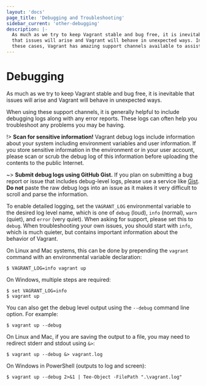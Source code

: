 ```yaml
---
layout: 'docs'
page_title: 'Debugging and Troubleshooting'
sidebar_current: 'other-debugging'
description: |-
  As much as we try to keep Vagrant stable and bug free, it is inevitable
  that issues will arise and Vagrant will behave in unexpected ways. In
  these cases, Vagrant has amazing support channels available to assist you.
---
```


# Debugging

As much as we try to keep Vagrant stable and bug free, it is inevitable
that issues will arise and Vagrant will behave in unexpected ways.

When using these support channels, it is generally helpful to include
debugging logs along with any error reports. These logs can often help you
troubleshoot any problems you may be having.

!> **Scan for sensitive information!** Vagrant debug logs include information
about your system including environment variables and user information. If you
store sensitive information in the environment or in your user account, please
scan or scrub the debug log of this information before uploading the contents to
the public Internet.

~> **Submit debug logs using GitHub Gist.** If you plan on submitting a bug
report or issue that includes debug-level logs, please use a service like
[Gist](https://gist.github.com). **Do not** paste the raw debug logs into an
issue as it makes it very difficult to scroll and parse the information.

To enable detailed logging, set the `VAGRANT_LOG` environmental variable
to the desired log level name, which is one of `debug` (loud), `info` (normal),
`warn` (quiet), and `error` (very quiet). When asking for support, please
set this to `debug`. When troubleshooting your own issues, you should start
with `info`, which is much quieter, but contains important information
about the behavior of Vagrant.

On Linux and Mac systems, this can be done by prepending the `vagrant`
command with an environmental variable declaration:

```
$ VAGRANT_LOG=info vagrant up
```

On Windows, multiple steps are required:

```
$ set VAGRANT_LOG=info
$ vagrant up
```

You can also get the debug level output using the `--debug` command line
option. For example:

```
$ vagrant up --debug
```

On Linux and Mac, if you are saving the output to a file, you may need to redirect stderr and
stdout using `&>`:

```
$ vagrant up --debug &> vagrant.log
```

On Windows in PowerShell (outputs to log and screen):

```
$ vagrant up --debug 2>&1 | Tee-Object -FilePath ".\vagrant.log"
```
